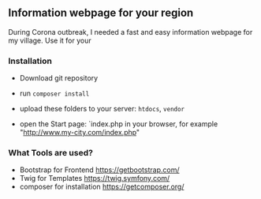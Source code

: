 ## Information webpage for your region

During Corona outbreak, I needed a fast and easy information webpage for my village. Use it for your 

### Installation

* Download git repository
* run `composer install`

* upload these folders to your server: `htdocs`, `vendor`  
* open the Start page: `index.php in your browser, for example "http://www.my-city.com/index.php"

### What Tools are used?

* Bootstrap for Frontend https://getbootstrap.com/
* Twig for Templates https://twig.symfony.com/
* composer for installation https://getcomposer.org/
